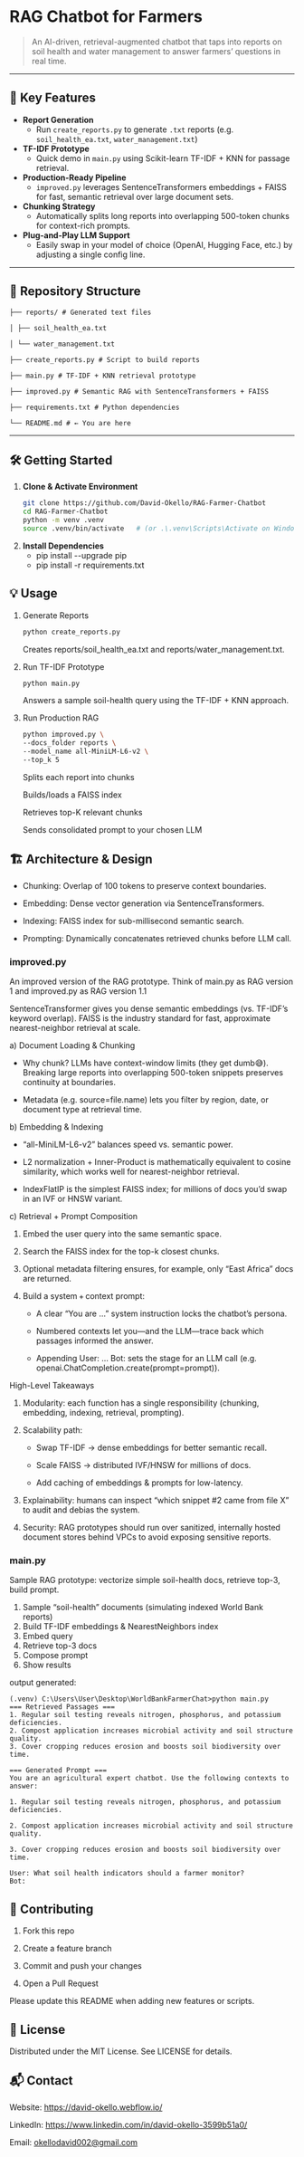 # RAG Chatbot for Farmers

> An AI-driven, retrieval-augmented chatbot that taps into reports on soil health and water management to answer farmers’ questions in real time.

---

## 🚀 Key Features

- **Report Generation**  
  - Run `create_reports.py` to generate `.txt` reports (e.g. `soil_health_ea.txt`, `water_management.txt`) 
- **TF-IDF Prototype**  
  - Quick demo in `main.py` using Scikit-learn TF-IDF + KNN for passage retrieval.
- **Production-Ready Pipeline**  
  - `improved.py` leverages SentenceTransformers embeddings + FAISS for fast, semantic retrieval over large document sets.
- **Chunking Strategy**  
  - Automatically splits long reports into overlapping 500-token chunks for context-rich prompts.
- **Plug-and-Play LLM Support**  
  - Easily swap in your model of choice (OpenAI, Hugging Face, etc.) by adjusting a single config line.

---

## 📂 Repository Structure
    ├── reports/ # Generated text files

    │ ├── soil_health_ea.txt

    │ └── water_management.txt

    ├── create_reports.py # Script to build reports

    ├── main.py # TF-IDF + KNN retrieval prototype

    ├── improved.py # Semantic RAG with SentenceTransformers + FAISS

    ├── requirements.txt # Python dependencies

    └── README.md # ← You are here


---

## 🛠️ Getting Started

1. **Clone & Activate Environment**  
   ```bash
   git clone https://github.com/David-Okello/RAG-Farmer-Chatbot
   cd RAG-Farmer-Chatbot
   python -m venv .venv
   source .venv/bin/activate   # (or .\.venv\Scripts\Activate on Windows)
    ```
2. **Install Dependencies**
    - pip install --upgrade pip
    - pip install -r requirements.txt

## 💡 Usage

1. Generate Reports
    ```bash
    python create_reports.py
    ```
    Creates reports/soil_health_ea.txt and reports/water_management.txt.

2. Run TF-IDF Prototype
    ```bash
    python main.py
    ```
    Answers a sample soil-health query using the TF-IDF + KNN approach.

3. Run Production RAG
    ```bash
    python improved.py \
    --docs_folder reports \
    --model_name all-MiniLM-L6-v2 \
    --top_k 5
    ```
    Splits each report into chunks

    Builds/loads a FAISS index

    Retrieves top-K relevant chunks

    Sends consolidated prompt to your chosen LLM

## 🏗️ Architecture & Design
- Chunking: Overlap of 100 tokens to preserve context boundaries.

- Embedding: Dense vector generation via SentenceTransformers.

- Indexing: FAISS index for sub-millisecond semantic search.

- Prompting: Dynamically concatenates retrieved chunks before LLM call.

### improved.py
An improved version of the RAG prototype.
Think of main.py as RAG version 1 and improved.py as RAG version 1.1

SentenceTransformer gives you dense semantic embeddings (vs. TF-IDF’s keyword overlap).
FAISS is the industry standard for fast, approximate nearest-neighbor retrieval at scale.

a) Document Loading & Chunking
- Why chunk? LLMs have context-window limits (they get dumb😅). Breaking large reports into overlapping 500-token snippets preserves continuity at boundaries.

- Metadata (e.g. source=file.name) lets you filter by region, date, or document type at retrieval time.

b) Embedding & Indexing
- “all-MiniLM-L6-v2” balances speed vs. semantic power.

- L2 normalization + Inner-Product is mathematically equivalent to cosine similarity, which works well for nearest-neighbor retrieval.

- IndexFlatIP is the simplest FAISS index; for millions of docs you’d swap in an IVF or HNSW variant.

c) Retrieval + Prompt Composition
1. Embed the user query into the same semantic space.

2. Search the FAISS index for the top-k closest chunks.

3. Optional metadata filtering ensures, for example, only “East Africa” docs are returned.

4. Build a system + context prompt:

    - A clear “You are …” system instruction locks the chatbot’s persona.

    - Numbered contexts let you—and the LLM—trace back which passages informed the answer.

    - Appending User: … Bot: sets the stage for an LLM call (e.g. openai.ChatCompletion.create(prompt=prompt)).

High-Level Takeaways
1. Modularity: each function has a single responsibility (chunking, embedding, indexing, retrieval, prompting).

2. Scalability path:

    - Swap TF-IDF → dense embeddings for better semantic recall.

    - Scale FAISS → distributed IVF/HNSW for millions of docs.

    - Add caching of embeddings & prompts for low-latency.

3. Explainability: humans can inspect “which snippet #2 came from file X” to audit and debias the system.

4. Security: RAG prototypes should run over sanitized, internally hosted document stores behind VPCs to avoid exposing sensitive reports.

### main.py
Sample RAG prototype: vectorize simple soil-health docs, retrieve top-3, build prompt.

1. Sample “soil-health” documents (simulating indexed World Bank reports)
2. Build TF-IDF embeddings & NearestNeighbors index
3. Embed query
4. Retrieve top-3 docs
5. Compose prompt
6. Show results

output generated: 
```
(.venv) C:\Users\User\Desktop\WorldBankFarmerChat>python main.py
=== Retrieved Passages ===
1. Regular soil testing reveals nitrogen, phosphorus, and potassium deficiencies.
2. Compost application increases microbial activity and soil structure quality.
3. Cover cropping reduces erosion and boosts soil biodiversity over time.

=== Generated Prompt ===
You are an agricultural expert chatbot. Use the following contexts to answer:

1. Regular soil testing reveals nitrogen, phosphorus, and potassium deficiencies.

2. Compost application increases microbial activity and soil structure quality.

3. Cover cropping reduces erosion and boosts soil biodiversity over time.

User: What soil health indicators should a farmer monitor?
Bot:

```

## 🤝 Contributing
1. Fork this repo

2. Create a feature branch

3. Commit and push your changes

4. Open a Pull Request

Please update this README when adding new features or scripts.

## 📜 License
Distributed under the MIT License. See LICENSE for details.

## 📬 Contact
Website: https://david-okello.webflow.io/

LinkedIn: https://www.linkedin.com/in/david-okello-3599b51a0/

Email: okellodavid002@gmail.com 
